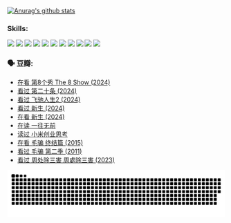 
[![Anurag's github stats](https://github-readme-stats.vercel.app/api?username=w940853815)](https://github.com/anuraghazra/github-readme-stats)

### Skills:

<code><img height="32" src="https://cdn.jsdelivr.net/npm/simple-icons@v5/icons/python.svg"></code>
<code><img height="32" src="https://cdn.jsdelivr.net/npm/simple-icons@v5/icons/javascript.svg"></code>
<code><img height="32" src="https://cdn.jsdelivr.net/npm/simple-icons@v5/icons/django.svg"></code>
<code><img height="32" src="https://cdn.jsdelivr.net/npm/simple-icons@v5/icons/flask.svg"></code>
<code><img height="32" src="https://cdn.jsdelivr.net/npm/simple-icons@v5/icons/vuetify.svg"></code>
<code><img height="32" src="https://cdn.jsdelivr.net/npm/simple-icons@v5/icons/git.svg"></code>
<code><img height="32" src="https://cdn.jsdelivr.net/npm/simple-icons@v5/icons/docker.svg"></code>
<code><img height="32" src="https://cdn.jsdelivr.net/npm/simple-icons@v5/icons/postgresql.svg"></code>
<code><img height="32" src="https://cdn.jsdelivr.net/npm/simple-icons@v5/icons/elasticsearch.svg"></code>
<code><img height="32" src="https://cdn.jsdelivr.net/npm/simple-icons@v5/icons/macos.svg"></code>
<code><img height="32" src="https://cdn.jsdelivr.net/npm/simple-icons@v5/icons/linux.svg"></code>

### 🗣 豆瓣:

<!-- DOUBAN-ACTIVITIES:START -->
- [在看 第8个秀 The 8 Show‎ (2024)](https://www.douban.com/people/136069238/status/4619801154/?_i=16812783)
- [看过 第二十条‎ (2024)](https://www.douban.com/people/136069238/status/4618624208/?_i=16812783)
- [看过 飞驰人生2‎ (2024)](https://www.douban.com/people/136069238/status/4616048805/?_i=16812783)
- [看过 新生‎ (2024)](https://www.douban.com/people/136069238/status/4612373431/?_i=16812783)
- [在看 新生‎ (2024)](https://www.douban.com/people/136069238/status/4607441062/?_i=16812783)
- [在读 一往无前](https://www.douban.com/people/136069238/status/4590507310/?_i=16812783)
- [读过 小米创业思考](https://www.douban.com/people/136069238/status/4590506983/?_i=16812783)
- [在看 毛骗 终结篇‎ (2015)](https://www.douban.com/people/136069238/status/4581971924/?_i=16812783)
- [看过 毛骗 第二季‎ (2011)](https://www.douban.com/people/136069238/status/4581971810/?_i=16812783)
- [看过 周处除三害 周處除三害‎ (2023)](https://www.douban.com/people/136069238/status/4575646701/?_i=16812783)
<!-- DOUBAN-ACTIVITIES:END -->


![Snake animation](https://raw.githubusercontent.com/w940853815/w940853815/output/github-contribution-grid-snake.svg)

<!--
**w940853815/w940853815** is a ✨ _special_ ✨ repository because its `README.md` (this file) appears on your GitHub profile.

Here are some ideas to get you started:

- 🔭 I’m currently working on ...
- 🌱 I’m currently learning ...
- 👯 I’m looking to collaborate on ...
- 🤔 I’m looking for help with ...
- 💬 Ask me about ...
- 📫 How to reach me: ...
- 😄 Pronouns: ...
- ⚡ Fun fact: ...
-->
